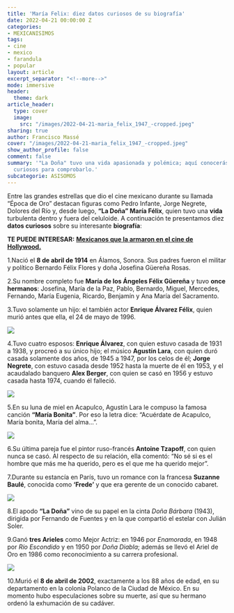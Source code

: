 ```yaml
---
title: 'María Felix: diez datos curiosos de su biografía'
date: 2022-04-21 00:00:00 Z
categories:
- MEXICANISIMOS
tags:
- cine
- mexico
- farandula
- popular
layout: article
excerpt_separator: "<!--more-->"
mode: immersive
header:
  theme: dark
article_header:
  type: cover
  image:
    src: "/images/2022-04-21-maria_felix_1947_-cropped.jpeg"
sharing: true
author: Francisco Massé
cover: "/images/2022-04-21-maria_felix_1947_-cropped.jpeg"
show_author_profile: false
comment: false
summary: '"La Doña" tuvo una vida apasionada y polémica; aquí conocerás diez datos
  curiosos para comprobarlo.'
subcategorie: ASISOMOS
---
```


Entre las grandes estrellas que dio el cine mexicano durante su llamada “Época de Oro” destacan figuras como Pedro Infante, Jorge Negrete, Dolores del Río y, desde luego, **“La Doña” María Félix**, quien tuvo una **vida** turbulenta dentro y fuera del celuloide. A continuación te presentamos diez **datos curiosos** sobre su interesante **biografía**:

**TE PUEDE INTERESAR:** [**Mexicanos que la armaron en el cine de Hollywood.**](https://blog.tonoysumariachi.com/mundo/2022/07/13/mexicanos-que-la-armaron-en-el-cine-de-hollywood.html)

1\.Nació el **8 de abril de 1914** en Álamos, Sonora. Sus padres fueron el militar y político Bernardo Félix Flores y doña Josefina Güereña Rosas.

2\.Su nombre completo fue **María de los Ángeles Félix Güereña** y tuvo **once hermanos**: Josefina, María de la Paz, Pablo, Bernardo, Miguel, Mercedes, Fernando, María Eugenia, Ricardo, Benjamín y Ana María del Sacramento.

3\.Tuvo solamente un hijo: el también actor **Enrique Álvarez Félix**, quien murió antes que ella, el 24 de mayo de 1996.

![](https://cloudfront-us-east-1.images.arcpublishing.com/infobae/22BRW7LXKZHBBGSBZGKSIVA4SQ.jpg)

4\.Tuvo cuatro esposos: **Enrique Álvarez**, con quien estuvo casada de 1931 a 1938, y procreó a su único hijo; el músico **Agustín Lara**, con quien duró casada solamente dos años, de 1945 a 1947, por los celos de él; **Jorge Negrete**, con estuvo casada desde 1952 hasta la muerte de él en 1953, y el acaudalado banquero **Alex Berger**, con quien se casó en 1956 y estuvo casada hasta 1974, cuando él falleció.

![](https://upload.wikimedia.org/wikipedia/commons/b/bf/Mar%C3%ADa_F%C3%A9lix_1951.jpg)

5\.En su luna de miel en Acapulco, Agustín Lara le compuso la famosa canción **“María Bonita”**. Por eso la letra dice: “Acuérdate de Acapulco, María bonita, María del alma…”.

![](https://upload.wikimedia.org/wikipedia/commons/4/44/Agust%C3%ADn_Lara%2C_circa_1950s.jpg)

6\.Su última pareja fue el pintor ruso-francés **Antoine Tzapoff**, con quien nunca se casó. Al respecto de su relación, ella comentó: “No sé si es el hombre que más me ha querido, pero es el que me ha querido mejor”.

7\.Durante su estancía en París, tuvo un romance con la francesa **Suzanne Baulé**, conocida como **‘Frede’** y que era gerente de un conocido cabaret.

![](https://i.pinimg.com/236x/b1/d7/0d/b1d70de26eb5d6a461f5ed969fb4b5fa.jpg)

8\.El apodo **“La Doña”** vino de su papel en la cinta _Doña Bárbara_ (1943), dirigida por Fernando de Fuentes y en la que compartió el estelar con Julián Soler.

9\.Ganó **tres Arieles** como Mejor Actriz: en 1946 por _Enamorada_, en 1948 por _Río Escondido_ y en 1950 por _Doña Diabla_; además se llevó el Ariel de Oro en 1986 como reconocimiento a su carrera profesional.

![](https://upload.wikimedia.org/wikipedia/commons/7/74/Mar%C3%ADa_F%C3%A9lix_1954.jpg)

10\.Murió el **8 de abril de 2002**, exactamente a los 88 años de edad, en su departamento en la colonia Polanco de la Ciudad de México. En su momento hubo especulaciones sobre su muerte, así que su hermano ordenó la exhumación de su cadáver.
